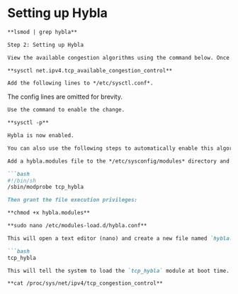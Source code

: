 # Setting up Hybla

```markdown
**lsmod | grep hybla**

Step 2: Setting up Hybla  

View the available congestion algorithms using the command below. Once Hybla has been loaded, it will appear.  

**sysctl net.ipv4.tcp_available_congestion_control**

Add the following lines to */etc/sysctl.conf*.
```

The config lines are omitted for brevity.

``` markdown
Use the command to enable the change.

**sysctl -p**  

Hybla is now enabled.

You can also use the following steps to automatically enable this algorithm.   

Add a hybla.modules file to the */etc/sysconfig/modules* directory and enter the content below:

```bash
#!/bin/sh  
/sbin/modprobe tcp_hybla
```

```markdown  
Then grant the file execution privileges:

**chmod +x hybla.modules**  

**sudo nano /etc/modules-load.d/hybla.conf**

This will open a text editor (nano) and create a new file named `hybla.conf` in the `/etc/modules-load.d/` directory.

```bash
tcp_hybla
```

```markdown
This will tell the system to load the `tcp_hybla` module at boot time.

**cat /proc/sys/net/ipv4/tcp_congestion_control** 
```
